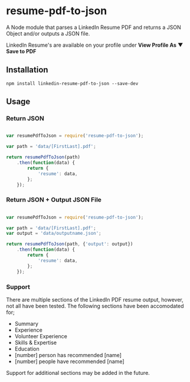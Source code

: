 # resume-pdf-to-json
A Node module that parses a LinkedIn Resume PDF and returns a JSON Object and/or outputs a JSON file.

LinkedIn Resume's are available on your profile under **View Profile As** ▼ **Save to PDF**

## Installation

```shell
npm install linkedin-resume-pdf-to-json --save-dev
```

## Usage

### Return JSON
```js

var resumePdfToJson = require('resume-pdf-to-json');

var path = 'data/[FirstLast].pdf';

return resumePdfToJson(path)
    .then(function(data) {
        return {
            'resume': data,
        };
    });

```

### Return JSON + Output JSON File
```js

var resumePdfToJson = require('resume-pdf-to-json');

var path = 'data/[FirstLast].pdf';
var output = 'data/outputname.json';

return resumePdfToJson(path, {'output': output})
    .then(function(data) {
        return {
            'resume': data,
        };
    });

```

### Support
There are multiple sections of the LinkedIn PDF resume output, however, not all have been tested. The following sections have been accomodated for;

- Summary
- Experience
- Volunteer Experience
- Skills & Expertise
- Education
- [number] person has recommended [name]
- [number] people have recommended [name]

Support for additional sections may be added in the future.

